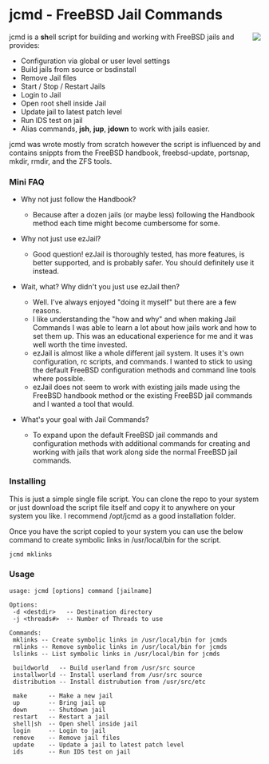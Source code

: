 jcmd - FreeBSD Jail Commands
==========================================

<img align="right" src="https://www.freebsd.org/gifs/doc.jpg">

jcmd is a **sh**ell script for building and working with FreeBSD jails and provides:
* Configuration via global or user level settings
* Build jails from source or bsdinstall
* Remove Jail files
* Start / Stop / Restart Jails
* Login to Jail
* Open root shell inside Jail
* Update jail to latest patch level
* Run IDS test on jail
* Alias commands, **jsh**, **jup**, **jdown** to work with jails easier.

jcmd was wrote mostly from scratch however the script is influenced
by and contains snippts from the FreeBSD handbook, freebsd-update, portsnap, 
mkdir, rmdir, and the ZFS tools.

### Mini FAQ 
* Why not just follow the Handbook?
    * Because after a dozen jails (or maybe less) following the Handbook method 
      each time might become cumbersome for some.

* Why not just use ezJail?
    * Good question! ezJail is thoroughly tested, has more features, is 
      better supported, and is probably safer.  You should definitely use it instead.

* Wait, what? Why didn't you just use ezJail then?
    * Well. I've always enjoyed "doing it myself" but there are a few reasons.
    * I like understanding the "how and why" and when making Jail Commands I
      was able to learn a lot about how jails work and how to set them up. This was
      an educational experience for me and it was well worth the time invested.
    * ezJail is almost like a whole different jail system.  It uses it's own 
      configuration, rc scripts, and commands. I wanted to stick to using the 
      default FreeBSD configuration methods and command line tools where possible.
    * ezJail does not seem to work with existing jails made using the FreeBSD
      handbook method or the existing FreeBSD jail commands and I wanted a tool 
      that would.

* What's your goal with Jail Commands?
    * To expand upon the default FreeBSD jail commands and configuration methods
      with additional commands for creating and working with jails that work along 
      side the normal FreeBSD jail commands.

### Installing
This is just a simple single file script.  You can clone the repo to your system
or just download the script file itself and copy it to anywhere on your system
you like.  I recommend /opt/jcmd as a good installation folder.

Once you have the script copied to your system you can use the below command to
create symbolic links in /usr/local/bin for the script.

```
jcmd mklinks
```

### Usage
```
usage: jcmd [options] command [jailname]

Options:
 -d <destdir>   -- Destination directory
 -j <threads#>  -- Number of Threads to use

Commands:
 mklinks -- Create symbolic links in /usr/local/bin for jcmds
 rmlinks -- Remove symbolic links in /usr/local/bin for jcmds 
 lslinks -- List symbolic links in /usr/local/bin for jcmds

 buildworld   -- Build userland from /usr/src source 
 installworld -- Install userland from /usr/src source
 distribution -- Install distrubution from /usr/src/etc

 make      -- Make a new jail
 up        -- Bring jail up
 down      -- Shutdown jail
 restart   -- Restart a jail
 shell|sh  -- Open shell inside jail
 login     -- Login to jail
 remove    -- Remove jail files 
 update    -- Update a jail to latest patch level
 ids       -- Run IDS test on jail
```
